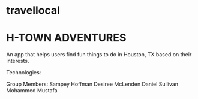 # travellocal

<h1>H-TOWN ADVENTURES</h1>

An app that helps users find fun things to do in Houston, TX based on their interests.


Technologies:


Group Members:
Sampey Hoffman
Desiree McLenden
Daniel Sullivan
Mohammed Mustafa
